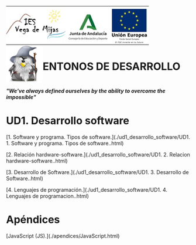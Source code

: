 <img src="./logo_ies_vdm.png" />

<div style="display: flex; flex-flow: row wrap;">
<img src="gandalf_tuxedo.png" width="100" style=""/>
<h1 style="font-size: 60;">ENTONOS DE DESARROLLO</h1>

</div>

***"We've always defined ourselves by the ability to overcome the impossible"***


<h1>UD1. Desarrollo software</h1>
[1. Software y programa. Tipos de software.](./ud1_desarrollo_software/UD1. 1. Software y programa. Tipos de software..html)

[2. Relación hardware-software.](./ud1_desarrollo_software/UD1. 2. Relacion hardware-software..html)

[3. Desarrollo de Software.](./ud1_desarrollo_software/UD1. 3. Desarrollo de Software..html)

[4. Lenguajes de programación.](./ud1_desarrollo_software/UD1. 4. Lenguajes de programacion..html)

<h1>Apéndices</h1>
[JavaScript (JS).](./apendices/JavaScript.html)
